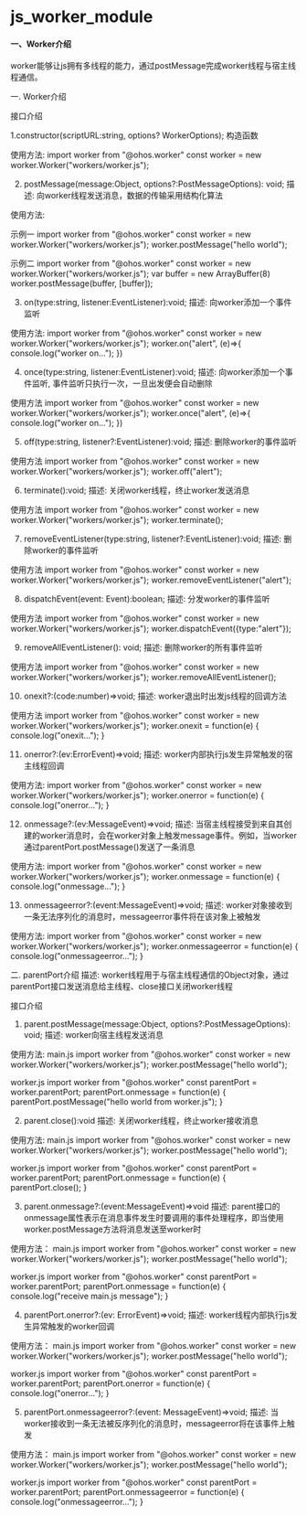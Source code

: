 # js_worker_module

#### 一、Worker介绍

worker能够让js拥有多线程的能力，通过postMessage完成worker线程与宿主线程通信。

一. Worker介绍

接口介绍

1.constructor(scriptURL:string, options? WorkerOptions);
构造函数 

使用方法:
import worker from "@ohos.worker"
const worker = new worker.Worker("workers/worker.js");

2. postMessage(message:Object, options?:PostMessageOptions): void;
描述:
向worker线程发送消息，数据的传输采用结构化算法

使用方法:

示例一
import worker from "@ohos.worker"
const worker = new worker.Worker("workers/worker.js");
worker.postMessage("hello world");

示例二
import worker from "@ohos.worker"
const worker = new worker.Worker("workers/worker.js");
var buffer = new ArrayBuffer(8)
worker.postMessage(buffer, [buffer]);

3. on(type:string, listener:EventListener):void;
描述:
向worker添加一个事件监听

使用方法:
import worker from "@ohos.worker"
const worker = new worker.Worker("workers/worker.js");
worker.on("alert", (e)=>{
    console.log("worker on...");
})

4. once(type:string, listener:EventListener):void;
描述:
向worker添加一个事件监听, 事件监听只执行一次，一旦出发便会自动删除

使用方法
import worker from "@ohos.worker"
const worker = new worker.Worker("workers/worker.js");
worker.once("alert", (e)=>{
    console.log("worker on...");
})

5. off(type:string, listener?:EventListener):void;
描述:
删除worker的事件监听

使用方法
import worker from "@ohos.worker"
const worker = new worker.Worker("workers/worker.js");
worker.off("alert");

6. terminate():void;
描述:
关闭worker线程，终止worker发送消息

使用方法
import worker from "@ohos.worker"
const worker = new worker.Worker("workers/worker.js");
worker.terminate();

7. removeEventListener(type:string, listener?:EventListener):void;
描述:
删除worker的事件监听

使用方法
import worker from "@ohos.worker"
const worker = new worker.Worker("workers/worker.js");
worker.removeEventListener("alert");

8. dispatchEvent(event: Event):boolean;
描述:
分发worker的事件监听

使用方法
import worker from "@ohos.worker"
const worker = new worker.Worker("workers/worker.js");
worker.dispatchEvent({type:"alert"});

9. removeAllEventListener(): void;
描述:
删除worker的所有事件监听

使用方法
import worker from "@ohos.worker"
const worker = new worker.Worker("workers/worker.js");
worker.removeAllEventListener();

10. onexit?:(code:number)=>void;
描述:
worker退出时出发js线程的回调方法

使用方法
import worker from "@ohos.worker"
const worker = new worker.Worker("workers/worker.js");
worker.onexit = function(e) {
    console.log("onexit...");
}

11. onerror?:(ev:ErrorEvent)=>void;
描述:
worker内部执行js发生异常触发的宿主线程回调

使用方法:
import worker from "@ohos.worker"
const worker = new worker.Worker("workers/worker.js");
worker.onerror = function(e) {
    console.log("onerror...");
}

12. onmessage?:(ev:MessageEvent)=>void;
描述:
当宿主线程接受到来自其创建的worker消息时，会在worker对象上触发message事件。例如，当worker通过parentPort.postMessage()发送了一条消息

使用方法:
import worker from "@ohos.worker"
const worker = new worker.Worker("workers/worker.js");
worker.onmessage = function(e) {
    console.log("onmessage...");
}

13. onmessageerror?:(event:MessageEvent)=>void;
描述:
worker对象接收到一条无法序列化的消息时，messageerror事件将在该对象上被触发

使用方法:
import worker from "@ohos.worker"
const worker = new worker.Worker("workers/worker.js");
worker.onmessageerror = function(e) {
    console.log("onmessageerror...");
}

二. parentPort介绍
描述:
worker线程用于与宿主线程通信的Object对象，通过parentPort接口发送消息给主线程、close接口关闭worker线程

接口介绍

1. parent.postMessage(message:Object, options?:PostMessageOptions): void;
描述:
worker向宿主线程发送消息

使用方法:
main.js
import worker from "@ohos.worker"
const worker = new worker.Worker("workers/worker.js");
worker.postMessage("hello world");

worker.js
import worker from "@ohos.worker"
const parentPort = worker.parentPort;
parentPort.onmessage = function(e) {
    parentPort.postMessage("hello world from worker.js");
}

2. parent.close():void
描述:
关闭worker线程，终止worker接收消息

使用方法:
main.js
import worker from "@ohos.worker"
const worker = new worker.Worker("workers/worker.js");
worker.postMessage("hello world");

worker.js
import worker from "@ohos.worker"
const parentPort = worker.parentPort;
parentPort.onmessage = function(e) {
    parentPort.close();
}

3. parent.onmessage?:(event:MessageEvent)=>void
描述:
parent接口的onmessage属性表示在消息事件发生时要调用的事件处理程序，即当使用worker.postMessage方法将消息发送至worker时

使用方法：
main.js
import worker from "@ohos.worker"
const worker = new worker.Worker("workers/worker.js");
worker.postMessage("hello world");

worker.js
import worker from "@ohos.worker"
const parentPort = worker.parentPort;
parentPort.onmessage = function(e) {
    console.log("receive main.js message");
}

4. parentPort.onerror?:(ev: ErrorEvent)=>void;
描述:
worker线程内部执行js发生异常触发的worker回调

使用方法：
main.js
import worker from "@ohos.worker"
const worker = new worker.Worker("workers/worker.js");
worker.postMessage("hello world");

worker.js
import worker from "@ohos.worker"
const parentPort = worker.parentPort;
parentPort.onerror = function(e) {
    console.log("onerror...");
}

5. parentPort.onmessageerror?:(event: MessageEvent)=>void;
描述:
当worker接收到一条无法被反序列化的消息时，messageerror将在该事件上触发

使用方法：
main.js
import worker from "@ohos.worker"
const worker = new worker.Worker("workers/worker.js");
worker.postMessage("hello world");

worker.js
import worker from "@ohos.worker"
const parentPort = worker.parentPort;
parentPort.onmessageerror = function(e) {
    console.log("onmessageerror...");
}